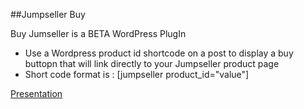 ##Jumpseller Buy

Buy Jumseller  is a BETA WordPress PlugIn

- Use a  Wordpress product id shortcode on a post to display a buy buttopn that will link directly to your Jumpseller product page  
- Short code format is : [jumpseller product_id="value"]

[Presentation](https://docs.google.com/presentation/d/19VWws5OCrvrZtih4dpb4RzW0zThf56IQ9kHK0xAfFso/edit?usp=sharing)

